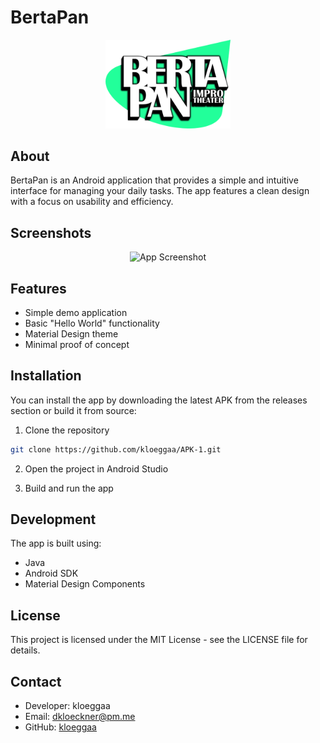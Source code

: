 # BertaPan

<div align="center">
  <img src="app/src/main/res/drawable/logo.png" alt="BertaPan Logo" width="200"/>
</div>

## About

BertaPan is an Android application that provides a simple and intuitive interface for managing your daily tasks. The app features a clean design with a focus on usability and efficiency.

## Screenshots

<div align="center">
  <img src="screenshots/app_screenshot.png" alt="App Screenshot" width="300"/>
</div>

## Features

- Simple demo application
- Basic "Hello World" functionality
- Material Design theme
- Minimal proof of concept

## Installation

You can install the app by downloading the latest APK from the releases section or build it from source:

1. Clone the repository
```bash
git clone https://github.com/kloeggaa/APK-1.git
```

2. Open the project in Android Studio

3. Build and run the app

## Development

The app is built using:
- Java
- Android SDK
- Material Design Components

## License

This project is licensed under the MIT License - see the LICENSE file for details.

## Contact

- Developer: kloeggaa
- Email: dkloeckner@pm.me
- GitHub: [kloeggaa](https://github.com/kloeggaa) 